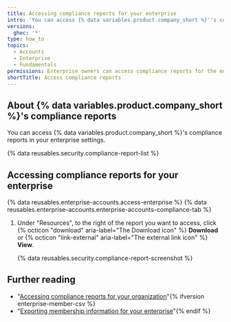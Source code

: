 ```yaml
---
title: Accessing compliance reports for your enterprise
intro: 'You can access {% data variables.product.company_short %}''s compliance reports, such as our SOC reports and Cloud Security Alliance CAIQ self-assessment (CSA CAIQ), for your enterprise.'
versions:
  ghec: '*'
type: how_to
topics:
  - Accounts
  - Enterprise
  - Fundamentals
permissions: Enterprise owners can access compliance reports for the enterprise.
shortTitle: Access compliance reports
---
```


## About {% data variables.product.company_short %}'s compliance reports

You can access {% data variables.product.company_short %}'s compliance reports in your enterprise settings.

{% data reusables.security.compliance-report-list %}

## Accessing compliance reports for your enterprise

{% data reusables.enterprise-accounts.access-enterprise %}
{% data reusables.enterprise-accounts.enterprise-accounts-compliance-tab %}
1. Under "Resources", to the right of the report you want to access, click {% octicon "download" aria-label="The Download icon" %} **Download** or {% octicon "link-external" aria-label="The external link icon" %} **View**.

   {% data reusables.security.compliance-report-screenshot %}

## Further reading

- "[Accessing compliance reports for your organization](/organizations/keeping-your-organization-secure/managing-security-settings-for-your-organization/accessing-compliance-reports-for-your-organization)"{% ifversion enterprise-member-csv %}
- "[Exporting membership information for your enterprise](/admin/user-management/managing-users-in-your-enterprise/exporting-membership-information-for-your-enterprise)"{% endif %}
